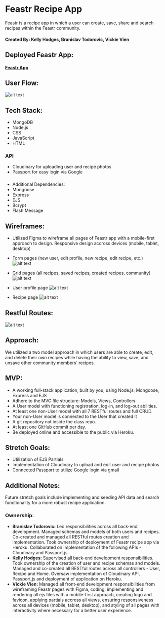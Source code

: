 # Feastr Recipe App
Feastr is a recipe app in which a user can create, save, share and search recipes within the Feastr community.

#### Created By: Kelly Hodges, Branislav Todorovic, Vickie Vien


## Deployed Feastr App:
#### [Feastr App](https://feastr.herokuapp.com/)


## User Flow:
![alt text](https://i.imgur.com/24gD2BG.png "recipe userflow")


## Tech Stack:
- MongoDB
- Node.js
- CSS
- JavaScript
- HTML


### API
- Cloudinary for uploading user and recipe photos
- Passport for easy login via Google


###
- Additional Dependencies:
- Mongoose
- Express
- EJS
- Bcrypt
- Flash Message


## Wireframes:
-  Utilized Figma to wireframe all pages of Feastr app with a mobile-first approach to design. Responsive design accross devices (mobile, tablet, desktop)


- Form pages (new user, edit profile, new recipe, edit recipe, etc.)
![alt text](https://i.imgur.com/Ef2xfHT.png "form page wireframes")


- Grid pages (all recipes, saved recipes, created recipes, community)
![alt text](https://i.imgur.com/CKgtefs.png "grid page wireframes")


- User profile page
![alt text](https://i.imgur.com/JtCwEvg.png "profile page wireframe")


- Recipe page
![alt text](https://i.imgur.com/hLdem17.png "recipe page wireframe")


## Restful Routes:
![alt text](https://i.imgur.com/mDY6Qlh.png "RESTful Routes")


## Approach:
We utilized a two model approach in which users are able to create, edit, and delete their own recipes while having the ability to view, save, and unsave other community members' recipes.


## MVP:
- A working full-stack application, built by you, using Node.js, Mongoose, Express and EJS
- Adhere to the MVC file structure: Models, Views, Controllers
- A User model with functioning registration, log-in, and log-out abilities.
- At least one non-User model with all 7 RESTful routes and full CRUD.
- Your non-User model is connected to the User that created it
- A git repository not inside the class repo.
- At least one GitHub commit per day.
- Be deployed online and accessible to the public via Heroku.


## Stretch Goals:
- Utilization of EJS Partials
- Implementation of Cloudinary to upload and edit user and recipe photos
- Connected Passport to utilize Google login via gmail


## Additional Notes:
Future stretch goals include implementing and seeding API data and search functionality for a more robust recipe application.

### Ownership:
- **Branislav Todorovic:** Led responsibilities across all back-end development. Managed schemas and models of both users and recipes. Co-created and managed all RESTful routes creation and implementation. Took ownership of deployment of Feastr recipe app via Heroku. Collaborated  on implementation of the following APIs - Cloudinary and Passport.js.
- **Kelly Hodges:** Supervised all back-end development responsibilities. Took ownership of the creation of user and recipe schemas and models. Managed and co-created all RESTful routes across all controllers - User, Recipe and Home.  Oversaw implementation of Cloudinary API, Passport.js and deployment of application on Heroku. 
- **Vickie Vien:** Managed all front-end development responsibilities from wireframing Feastr pages with Figma, coding, implementing and rendering all ejs files with a mobile-first approach, creating logo and favicon, applying partials accross all views, ensuring responsiveness across all devices (mobile, tablet, desktop), and styling of all pages with interactivity where necessary for a better user experience.
